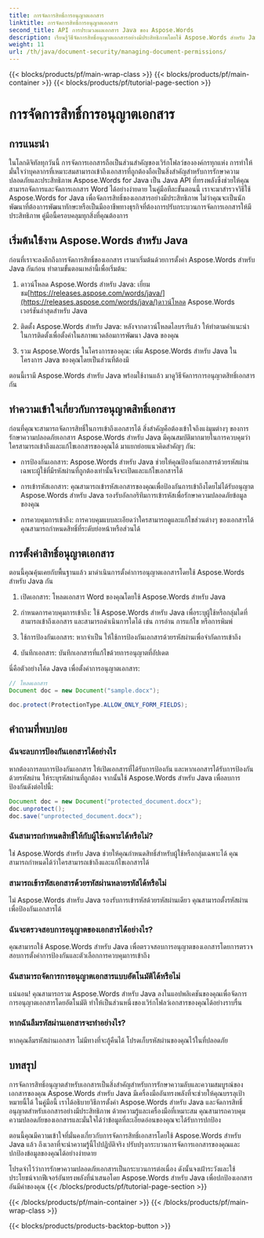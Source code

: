 ```yaml
---
title: การจัดการสิทธิ์การอนุญาตเอกสาร
linktitle: การจัดการสิทธิ์การอนุญาตเอกสาร
second_title: API การประมวลผลเอกสาร Java ของ Aspose.Words
description: เรียนรู้วิธีจัดการสิทธิ์อนุญาตเอกสารอย่างมีประสิทธิภาพโดยใช้ Aspose.Words สำหรับ Java คู่มือที่ครอบคลุมนี้มีคำแนะนำทีละขั้นตอนและตัวอย่างโค้ดต้นฉบับ
weight: 11
url: /th/java/document-security/managing-document-permissions/
---
```


{{< blocks/products/pf/main-wrap-class >}}
{{< blocks/products/pf/main-container >}}
{{< blocks/products/pf/tutorial-page-section >}}

# การจัดการสิทธิ์การอนุญาตเอกสาร


## การแนะนำ

ในโลกดิจิทัลทุกวันนี้ การจัดการเอกสารถือเป็นส่วนสำคัญของเวิร์กโฟลว์ขององค์กรทุกแห่ง การทำให้มั่นใจว่าบุคลากรที่เหมาะสมสามารถเข้าถึงเอกสารที่ถูกต้องถือเป็นสิ่งสำคัญสำหรับการรักษาความปลอดภัยและประสิทธิภาพ Aspose.Words for Java เป็น Java API ที่ทรงพลังซึ่งช่วยให้คุณสามารถจัดการและจัดการเอกสาร Word ได้อย่างง่ายดาย ในคู่มือทีละขั้นตอนนี้ เราจะมาสำรวจวิธีใช้ Aspose.Words for Java เพื่อจัดการสิทธิ์ของเอกสารอย่างมีประสิทธิภาพ ไม่ว่าคุณจะเป็นนักพัฒนาที่ต้องการพัฒนาทักษะหรือเป็นมืออาชีพทางธุรกิจที่ต้องการปรับกระบวนการจัดการเอกสารให้มีประสิทธิภาพ คู่มือนี้ครอบคลุมทุกสิ่งที่คุณต้องการ

## เริ่มต้นใช้งาน Aspose.Words สำหรับ Java

ก่อนที่เราจะลงลึกถึงการจัดการสิทธิ์ของเอกสาร เรามาเริ่มต้นด้วยการตั้งค่า Aspose.Words สำหรับ Java กันก่อน ทำตามขั้นตอนเหล่านี้เพื่อเริ่มต้น:

1.  ดาวน์โหลด Aspose.Words สำหรับ Java: เยี่ยมชม[https://releases.aspose.com/words/java/](https://releases.aspose.com/words/java/)ดาวน์โหลด Aspose.Words เวอร์ชันล่าสุดสำหรับ Java

2. ติดตั้ง Aspose.Words สำหรับ Java: หลังจากดาวน์โหลดไลบรารีแล้ว ให้ทำตามคำแนะนำในการติดตั้งเพื่อตั้งค่าในสภาพแวดล้อมการพัฒนา Java ของคุณ

3. รวม Aspose.Words ในโครงการของคุณ: เพิ่ม Aspose.Words สำหรับ Java ในโครงการ Java ของคุณโดยเป็นส่วนที่ต้องมี

ตอนนี้เรามี Aspose.Words สำหรับ Java พร้อมใช้งานแล้ว มาดูวิธีจัดการการอนุญาตสิทธิ์เอกสารกัน

## ทำความเข้าใจเกี่ยวกับการอนุญาตสิทธิ์เอกสาร

ก่อนที่คุณจะสามารถจัดการสิทธิ์ในการเข้าถึงเอกสารได้ สิ่งสำคัญคือต้องเข้าใจถึงแง่มุมต่างๆ ของการรักษาความปลอดภัยเอกสาร Aspose.Words สำหรับ Java มีคุณสมบัติมากมายในการควบคุมว่าใครสามารถเข้าถึงและแก้ไขเอกสารของคุณได้ มาแยกย่อยแนวคิดสำคัญๆ กัน:

- การป้องกันเอกสาร: Aspose.Words สำหรับ Java ช่วยให้คุณป้องกันเอกสารด้วยรหัสผ่าน เฉพาะผู้ใช้ที่มีรหัสผ่านที่ถูกต้องเท่านั้นจึงจะเปิดและแก้ไขเอกสารได้

- การเข้ารหัสเอกสาร: คุณสามารถเข้ารหัสเอกสารของคุณเพื่อป้องกันการเข้าถึงโดยไม่ได้รับอนุญาต Aspose.Words สำหรับ Java รองรับอัลกอริทึมการเข้ารหัสเพื่อรักษาความปลอดภัยข้อมูลของคุณ

- การควบคุมการเข้าถึง: การควบคุมแบบละเอียดว่าใครสามารถดูและแก้ไขส่วนต่างๆ ของเอกสารได้ คุณสามารถกำหนดสิทธิ์ที่ระดับย่อหน้าหรือส่วนได้

## การตั้งค่าสิทธิ์อนุญาตเอกสาร

ตอนนี้คุณคุ้นเคยกับพื้นฐานแล้ว มาดำเนินการตั้งค่าการอนุญาตเอกสารโดยใช้ Aspose.Words สำหรับ Java กัน

1. เปิดเอกสาร: โหลดเอกสาร Word ของคุณโดยใช้ Aspose.Words สำหรับ Java

2. กำหนดการควบคุมการเข้าถึง: ใช้ Aspose.Words สำหรับ Java เพื่อระบุผู้ใช้หรือกลุ่มใดที่สามารถเข้าถึงเอกสาร และสามารถดำเนินการใดได้ เช่น การอ่าน การแก้ไข หรือการพิมพ์

3. ใช้การป้องกันเอกสาร: หากจำเป็น ให้ใช้การป้องกันเอกสารด้วยรหัสผ่านเพื่อจำกัดการเข้าถึง

4. บันทึกเอกสาร: บันทึกเอกสารที่แก้ไขด้วยการอนุญาตที่อัปเดต

นี่คือตัวอย่างโค้ด Java เพื่อตั้งค่าการอนุญาตเอกสาร:

```java
// โหลดเอกสาร
Document doc = new Document("sample.docx");

doc.protect(ProtectionType.ALLOW_ONLY_FORM_FIELDS);
```

## คำถามที่พบบ่อย

### ฉันจะลบการป้องกันเอกสารได้อย่างไร

หากต้องการลบการป้องกันเอกสาร ให้เปิดเอกสารที่ได้รับการป้องกัน และหากเอกสารได้รับการป้องกันด้วยรหัสผ่าน ให้ระบุรหัสผ่านที่ถูกต้อง จากนั้นใช้ Aspose.Words สำหรับ Java เพื่อลบการป้องกันดังต่อไปนี้:

```java
Document doc = new Document("protected_document.docx");
doc.unprotect();
doc.save("unprotected_document.docx");
```

### ฉันสามารถกำหนดสิทธิ์ให้กับผู้ใช้เฉพาะได้หรือไม่?

ใช่ Aspose.Words สำหรับ Java ช่วยให้คุณกำหนดสิทธิ์สำหรับผู้ใช้หรือกลุ่มเฉพาะได้ คุณสามารถกำหนดได้ว่าใครสามารถเข้าถึงและแก้ไขเอกสารได้

### สามารถเข้ารหัสเอกสารด้วยรหัสผ่านหลายรหัสได้หรือไม่

ไม่ Aspose.Words สำหรับ Java รองรับการเข้ารหัสด้วยรหัสผ่านเดียว คุณสามารถตั้งรหัสผ่านเพื่อป้องกันเอกสารได้

### ฉันจะตรวจสอบการอนุญาตของเอกสารได้อย่างไร?

คุณสามารถใช้ Aspose.Words สำหรับ Java เพื่อตรวจสอบการอนุญาตของเอกสารโดยการตรวจสอบการตั้งค่าการป้องกันและตัวเลือกการควบคุมการเข้าถึง

### ฉันสามารถจัดการการอนุญาตเอกสารแบบอัตโนมัติได้หรือไม่

แน่นอน! คุณสามารถรวม Aspose.Words สำหรับ Java ลงในแอปพลิเคชันของคุณเพื่อจัดการการอนุญาตเอกสารโดยอัตโนมัติ ทำให้เป็นส่วนหนึ่งของเวิร์กโฟลว์เอกสารของคุณได้อย่างราบรื่น

### หากฉันลืมรหัสผ่านเอกสารจะทำอย่างไร?

หากคุณลืมรหัสผ่านเอกสาร ไม่มีทางที่จะกู้คืนได้ โปรดเก็บรหัสผ่านของคุณไว้ในที่ปลอดภัย

## บทสรุป

การจัดการสิทธิ์อนุญาตสำหรับเอกสารเป็นสิ่งสำคัญสำหรับการรักษาความลับและความสมบูรณ์ของเอกสารของคุณ Aspose.Words สำหรับ Java มีเครื่องมืออันทรงพลังที่จะช่วยให้คุณบรรลุเป้าหมายนี้ได้ ในคู่มือนี้ เราได้อธิบายวิธีการตั้งค่า Aspose.Words สำหรับ Java และจัดการสิทธิ์อนุญาตสำหรับเอกสารอย่างมีประสิทธิภาพ ด้วยความรู้และเครื่องมือที่เหมาะสม คุณสามารถควบคุมความปลอดภัยของเอกสารและมั่นใจได้ว่าข้อมูลที่ละเอียดอ่อนของคุณจะได้รับการปกป้อง

ตอนนี้คุณมีความเข้าใจที่มั่นคงเกี่ยวกับการจัดการสิทธิ์เอกสารโดยใช้ Aspose.Words สำหรับ Java แล้ว ถึงเวลาที่จะนำความรู้นี้ไปปฏิบัติจริง ปรับปรุงกระบวนการจัดการเอกสารของคุณและปกป้องข้อมูลของคุณได้อย่างง่ายดาย

โปรดจำไว้ว่าการรักษาความปลอดภัยเอกสารเป็นกระบวนการต่อเนื่อง ดังนั้นจงเฝ้าระวังและใช้ประโยชน์จากฟีเจอร์อันทรงพลังที่นำเสนอโดย Aspose.Words สำหรับ Java เพื่อปกป้องเอกสารอันมีค่าของคุณ
{{< /blocks/products/pf/tutorial-page-section >}}

{{< /blocks/products/pf/main-container >}}
{{< /blocks/products/pf/main-wrap-class >}}

{{< blocks/products/products-backtop-button >}}

